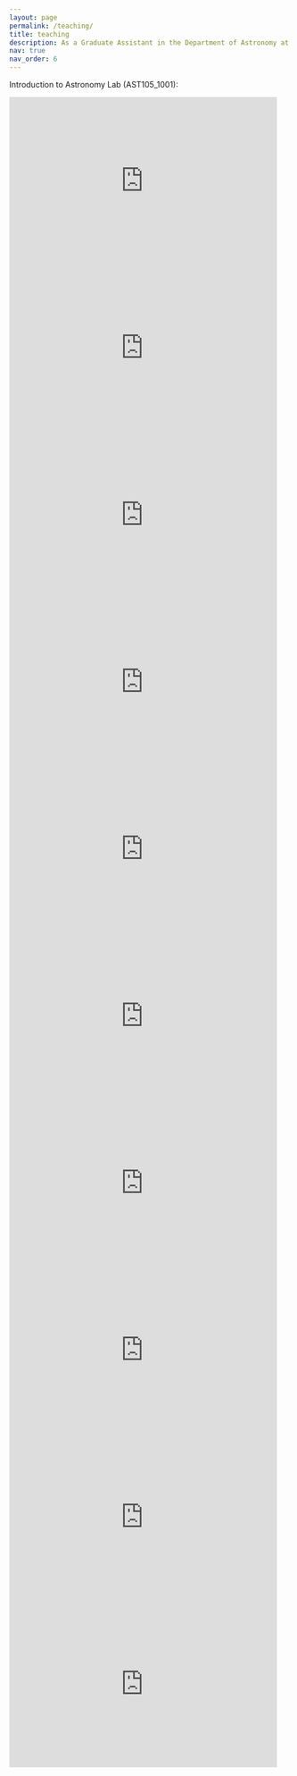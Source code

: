```yaml
---
layout: page
permalink: /teaching/
title: teaching
description: As a Graduate Assistant in the Department of Astronomy at UNLV, I had the opportunity to instruct the astronomy lab during the summer of 2024. You can find the presentations available for use here.
nav: true
nav_order: 6
---
```


Introduction to Astronomy Lab (AST105_1001): 

<iframe src="https://docs.google.com/presentation/d/e/2PACX-1vRBdV-X_SckvqmzmjNtrJRvE1PCYVBgA9h5Mc6PoRXTDrMzV66nR8mCUzRhmWiVeYsBO4JnGPCPvG3S/embed?start=false&loop=false&delayms=3000" frameborder="0" width="480" height="299" allowfullscreen="true" mozallowfullscreen="true" webkitallowfullscreen="true"></iframe>

<iframe src="https://docs.google.com/presentation/d/e/2PACX-1vTjHClr_5VWqL2l4xV0UtEoe92639MJQkCut0bhCuOxWdcFBAq8eWIlY8Qvq9QXRrqMFyMhxPC3_MfG/embed?start=false&loop=false&delayms=3000" frameborder="0" width="480" height="299" allowfullscreen="true" mozallowfullscreen="true" webkitallowfullscreen="true"></iframe>

<iframe src="https://docs.google.com/presentation/d/e/2PACX-1vRSWR1td55QUWjvl26ltu-pc5V-BvhXOWDZgNF7tRakf_zKa9GrtOoIvzv68hnxU_Km0mx_WGtiabn6/embed?start=false&loop=false&delayms=3000" frameborder="0" width="480" height="299" allowfullscreen="true" mozallowfullscreen="true" webkitallowfullscreen="true"></iframe>

<iframe src="https://docs.google.com/presentation/d/e/2PACX-1vTWcpt-fP5dvjxbrDsCdQAbRebpAxazsGLUJqO9F0Q8fUJjS9WbMFmVhrUQvsQyyDSGeqBEaf6Iyiot/embed?start=false&loop=false&delayms=3000" frameborder="0" width="480" height="299" allowfullscreen="true" mozallowfullscreen="true" webkitallowfullscreen="true"></iframe>

<iframe src="https://docs.google.com/presentation/d/e/2PACX-1vQjaMAban9zSJJ16YdyhB6qQ7G2qTYgB_Xvs_fQQad45-pfOc4S07jxSbVuQqbrJfVcYCMyB0p6Kq5O/embed?start=false&loop=false&delayms=3000" frameborder="0" width="480" height="299" allowfullscreen="true" mozallowfullscreen="true" webkitallowfullscreen="true"></iframe>

<iframe src="https://docs.google.com/presentation/d/e/2PACX-1vSuVCDzSzdP40XZXh9Yu0QBvHnIKSDIylRmVKbtlTAIG5uuTFBWT5HUn7d8zIuH_NMnPNhKF6gJ3Wfa/embed?start=false&loop=false&delayms=3000" frameborder="0" width="480" height="299" allowfullscreen="true" mozallowfullscreen="true" webkitallowfullscreen="true"></iframe>

<iframe src="https://docs.google.com/presentation/d/e/2PACX-1vS21ALKkraXBVGg3QUmpsHdnkjqhbnKult7mRnNJ-vflmCW5TbmomtvjqUEpI_RE2JEWOKA4VMSyOHh/embed?start=false&loop=false&delayms=3000" frameborder="0" width="480" height="299" allowfullscreen="true" mozallowfullscreen="true" webkitallowfullscreen="true"></iframe>

<iframe src="https://docs.google.com/presentation/d/e/2PACX-1vQsJ1eHFOKnsAUmojohmcdx6cLCZyKXb3KvSLwnylUWvrkEkBchorf-gRcyRdTyfMPsca_7etgw2bw9/embed?start=false&loop=false&delayms=3000" frameborder="0" width="480" height="299" allowfullscreen="true" mozallowfullscreen="true" webkitallowfullscreen="true"></iframe>

<iframe src="https://docs.google.com/presentation/d/e/2PACX-1vTfPj9b8XZhsd8Cc1BpiELrHt5B9eU8CnN8lr0L-VRolK61khZbpG6q3zizzoedbtaunlNQNFZbdo3o/embed?start=false&loop=false&delayms=3000" frameborder="0" width="480" height="299" allowfullscreen="true" mozallowfullscreen="true" webkitallowfullscreen="true"></iframe>

<iframe src="https://docs.google.com/presentation/d/e/2PACX-1vTSbSHX1UGgeDyHr3a8NzfTrw6JWd60tRu0D58hRjfcm53tHWQvmHMEJ4PefDo-A5Chnp0sg5oTggpV/embed?start=false&loop=false&delayms=3000" frameborder="0" width="480" height="299" allowfullscreen="true" mozallowfullscreen="true" webkitallowfullscreen="true"></iframe>
